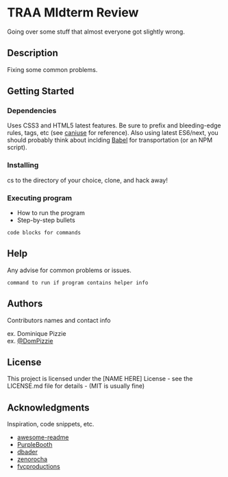 # TRAA MIdterm Review

Going over some stuff that almost everyone got slightly wrong.

## Description

Fixing some common problems.

## Getting Started

### Dependencies

Uses CSS3 and HTML5 latest features. Be sure to prefix and bleeding-edge rules, tags, etc (see [caniuse](http://caniuse.com) for reference). Also using latest ES6/next, you should probably think about inclding [Babel](babeljs.io/) for transportation (or an NPM script).

### Installing

cs to the directory of your choice, clone, and hack away!

### Executing program

* How to run the program
* Step-by-step bullets
```
code blocks for commands
```

## Help

Any advise for common problems or issues.
```
command to run if program contains helper info
```

## Authors

Contributors names and contact info

ex. Dominique Pizzie  
ex. [@DomPizzie](https://twitter.com/dompizzie)

## License

This project is licensed under the [NAME HERE] License - see the LICENSE.md file for details - (MIT is usually fine)

## Acknowledgments

Inspiration, code snippets, etc.
* [awesome-readme](https://github.com/matiassingers/awesome-readme)
* [PurpleBooth](https://gist.github.com/PurpleBooth/109311bb0361f32d87a2)
* [dbader](https://github.com/dbader/readme-template)
* [zenorocha](https://gist.github.com/zenorocha/4526327)
* [fvcproductions](https://gist.github.com/fvcproductions/1bfc2d4aecb01a834b46)